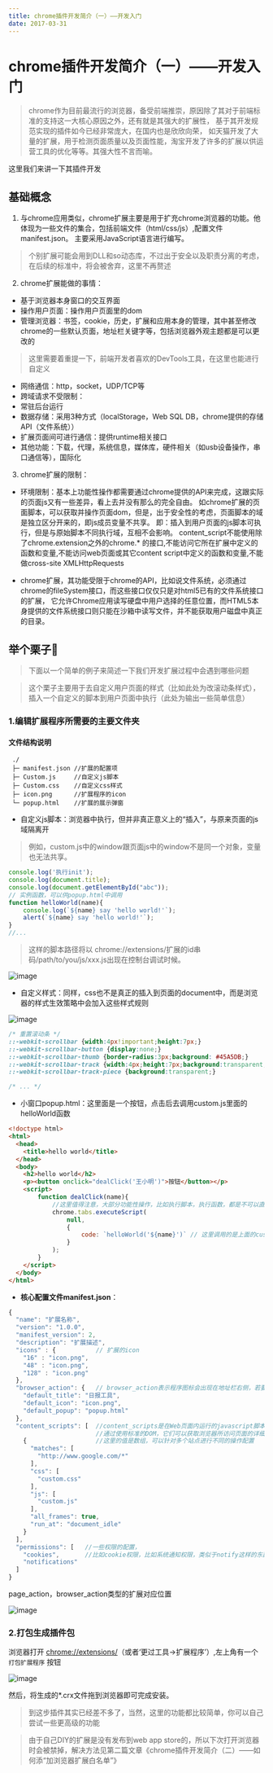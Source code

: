```yaml
---
title: chrome插件开发简介（一）——开发入门 
date: 2017-03-31
---
```


# chrome插件开发简介（一）——开发入门

> chrome作为目前最流行的浏览器，备受前端推崇，原因除了其对于前端标准的支持这一大核心原因之外，还有就是其强大的扩展性，
基于其开发规范实现的插件如今已经非常庞大，在国内也是欣欣向荣，
如天猫开发了大量的扩展，用于检测页面质量以及页面性能，淘宝开发了许多的扩展以供运营工具的优化等等。其强大性不言而喻。

这里我们来讲一下其插件开发

<!-- more -->

## 基础概念

1. 与chrome应用类似，chrome扩展主要是用于扩充chrome浏览器的功能。他体现为一些文件的集合，包括前端文件（html/css/js）,配置文件manifest.json。
主要采用JavaScript语言进行编写。

> 个别扩展可能会用到DLL和so动态库，不过出于安全以及职责分离的考虑，在后续的标准中，将会被舍弃，这里不再赘述

2. chrome扩展能做的事情：

- 基于浏览器本身窗口的交互界面
- 操作用户页面：操作用户页面里的dom
- 管理浏览器：书签，cookie，历史，扩展和应用本身的管理，其中甚至修改chrome的一些默认页面，地址栏关键字等，包括浏览器外观主题都是可以更改的
> 这里需要着重提一下，前端开发者喜欢的DevTools工具，在这里也能进行自定义
- 网络通信：http，socket，UDP/TCP等
- 跨域请求不受限制：
- 常驻后台运行
- 数据存储：采用3种方式（localStorage，Web SQL DB，chrome提供的存储API（文件系统））
- 扩展页面间可进行通信：提供runtime相关接口
- 其他功能：下载，代理，系统信息，媒体库，硬件相关（如usb设备操作，串口通信等），国际化


3. chrome扩展的限制：

- 环境限制：基本上功能性操作都需要通过chrome提供的API来完成，这跟实际的页面js又有一些差异，看上去并没有那么的完全自由。
如chrome扩展的页面脚本，可以获取并操作页面dom，但是，出于安全性的考虑，页面脚本的域是独立区分开来的，即js成员变量不共享。
即：插入到用户页面的js脚本可执行，但是与原始脚本不同执行域，互相不会影响。
content_script不能使用除了chrome.extension之外的chrome.* 的接口,不能访问它所在扩展中定义的函数和变量,不能访问web页面或其它content script中定义的函数和变量,不能做cross-site XMLHttpRequests

- chrome扩展，其功能受限于chrome的API，比如说文件系统，必须通过chrome的fileSystem接口，而这些接口仅仅只是对html5已有的文件系统接口的扩展，
它允许Chrome应用读写硬盘中用户选择的任意位置，而HTML5本身提供的文件系统接口则只能在沙箱中读写文件，并不能获取用户磁盘中真正的目录。

## 举个栗子:apple:

> 下面以一个简单的例子来简述一下我们开发扩展过程中会遇到哪些问题

> 这个栗子主要用于去自定义用户页面的样式（比如此处为改滚动条样式），插入一个自定义的脚本到用户页面中执行（此处为输出一些简单信息）

### 1.编辑扩展程序所需要的主要文件夹

#### 文件结构说明

```
 ./
 ├─ manifest.json //扩展的配置项
 ├─ Custom.js     //自定义js脚本
 ├─ Custom.css    //自定义css样式
 ├─ icon.png      //扩展程序的icon
 └─ popup.html    //扩展的展示弹窗
```

- 自定义js脚本：浏览器中执行，但并非真正意义上的“插入”，与原来页面的js域隔离开
> 例如，custom.js中的window跟页面js中的window不是同一个对象，变量也无法共享。

```js
console.log('执行init');
console.log(document.title);
console.log(document.getElementById("abc"));
// 实例函数，可以供popup.html中调用
function helloWorld(name){
    console.log(`${name} say 'hello world!'`);
    alert(`${name} say 'hello world!'`);
}
//...
```
> 这样的脚本路径将以 chrome://extensions/扩展的id串码/path/to/you/js/xxx.js出现在控制台调试时候。


![image](https://github.com/Froguard/crxs/raw/master/doc/res/injectJsPath.jpg)

- 自定义样式：同样，css也不是真正的插入到页面的document中，而是浏览器的样式生效策略中会加入这些样式规则

![image](https://github.com/Froguard/crxs/raw/master/doc/res/injectCssPath.jpg)

```css
/* 重置滚动条 */
::-webkit-scrollbar {width:4px!important;height:7px;}
::-webkit-scrollbar-button {display:none;}
::-webkit-scrollbar-thumb {border-radius:3px;background: #45A5DB;}
::-webkit-scrollbar-track {width:4px;height:7px;background:transparent;}
::-webkit-scrollbar-track-piece {background:transparent;}

/* ... */

```

- 小窗口popup.html：这里面是一个按钮，点击后去调用custom.js里面的helloWorld函数

```html
<!doctype html>
<html>
  <head>
    <title>hello world</title>
  </head>
  <body>
    <h2>hello world</h2>
	<p><button onclick="dealClick('王小明')">按钮</button></p>
    <script>
        function dealClick(name){
            //这里值得注意，大部分功能性操作，比如执行脚本，执行函数，都是不可以直接执行，而需要通过chrome.*这样方式进行
            chrome.tabs.executeScript(
                null,
                {
                    code: `helloWorld('${name}')` // 这里调用的是上面的custom.js重定义好的function
                }
            );
        }
    </script>
  </body>
</html>
```

- **核心配置文件manifest.json**：

```js
{
  "name": "扩展名称",
  "version": "1.0.0",
  "manifest_version": 2,
  "description": "扩展描述",
  "icons" : {           // 扩展的icon
    "16" : "icon.png",
    "48" : "icon.png",
    "128" : "icon.png"
  },
  "browser_action": {   // browser_action表示程序图标会出现在地址栏右侧，若要出现在地址栏，则写成page_action
    "default_title": "日报工具",
    "default_icon": "icon.png",
    "default_popup": "popup.html"
  },
  "content_scripts": [  //content_scripts是在Web页面内运行的javascript脚本。
                        //通过使用标准的DOM，它们可以获取浏览器所访问页面的详细信息，并可以修改这些信息。
    {                   //这里的值是数组，可以针对多个站点进行不同的操作配置
      "matches": [
        "http://www.google.com/*"
      ],
      "css": [
        "custom.css"
      ],
      "js": [
        "custom.js"
      ],
      "all_frames": true,
      "run_at": "document_idle"
    }
  ],
  "permissions": [   //一些权限的配置，
    "cookies",       //比如cookie权限，比如系统通知权限，类似于notify这样的东西，在window系统上未右下角的小气泡
    "notifications"
  ]
}
```

page_action，browser_action类型的扩展对应位置

![image](https://github.com/Froguard/crxs/raw/master/doc/res/action_pos.jpg)


### 2.打包生成插件包

浏览器打开 [chrome://extensions/](chrome://extensions/)（或者‘更过工具->扩展程序’）,左上角有一个 ```打包扩展程序``` 按钮

![image](https://github.com/Froguard/crxs/raw/master/doc/res/pack.jpg)

然后，将生成的*.crx文件拖到浏览器即可完成安装。


> 到这步插件其实已经差不多了，当然，这里的功能都比较简单，你可以自己尝试一些更高级的功能

> 由于自己DIY的扩展是没有发布到web app store的，所以下次打开浏览器时会被禁掉，解决方法见第二篇文章《chrome插件开发简介（二）——如何添“加浏览器扩展白名单”》


